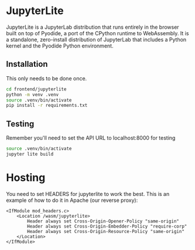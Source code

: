 # JupyterLite

JupyterLite is a JupyterLab distribution that runs entirely in the browser built on top of Pyodide, a port of the CPython runtime to WebAssembly. It is a standalone, zero-install distribution of JupyterLab that includes a Python kernel and the Pyodide Python environment.

## Installation

This only needs to be done once.

```bash
cd frontend/jupyterlite
python -m venv .venv
source .venv/bin/activate
pip install -r requirements.txt
```

## Testing 

Remember you'll need to set the API URL to localhost:8000 for testing

```bash
source .venv/bin/activate
jupyter lite build
```

# Hosting

You need to set HEADERS for jupyterlite to work the best. This is an example of how to do it in Apache (our reverse proxy):
```
<IfModule mod_headers.c>
    <Location /wasm/jupyterlite>
        Header always set Cross-Origin-Opener-Policy "same-origin"
        Header always set Cross-Origin-Embedder-Policy "require-corp"
        Header always set Cross-Origin-Resource-Policy "same-origin"
    </Location>
</IfModule>
```
